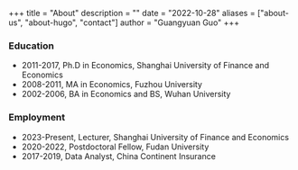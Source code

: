 +++
title = "About"
description = ""
date = "2022-10-28"
aliases = ["about-us", "about-hugo", "contact"]
author = "Guangyuan Guo"
+++

### Education

- 2011-2017, Ph.D in Economics, Shanghai University of Finance and Economics
- 2008-2011, MA in Economics, Fuzhou University
- 2002-2006, BA in Economics and BS, Wuhan University


### Employment

- 2023-Present, Lecturer, Shanghai University of Finance and Economics
- 2020-2022, Postdoctoral Fellow, Fudan University
- 2017-2019, Data Analyst, China Continent Insurance